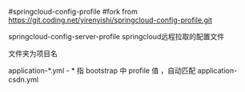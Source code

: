 #springcloud-config-profile
#fork from https://git.coding.net/yirenyishi/springcloud-config-profile.git

springcloud-config-server-profile springcloud远程拉取的配置文件

文件夹为项目名


application-*.yml - * 指 bootstrap 中 profile 值 ，自动匹配
application-csdn.yml
